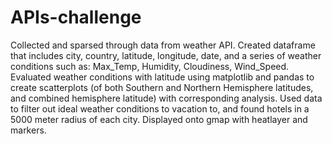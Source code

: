 # APIs-challenge
Collected and sparsed through data from weather API. Created dataframe that includes city, country, latitude, longitude, date, and a series of weather conditions such as: Max_Temp, Humidity, Cloudiness, Wind_Speed. Evaluated weather conditions with latitude using matplotlib and pandas to create scatterplots (of both Southern and Northern Hemisphere latitudes, and combined hemisphere latitude) with corresponding analysis. 
Used data to filter out ideal weather conditions to vacation to, and found hotels in a 5000 meter radius of each city. Displayed onto gmap with heatlayer and markers. 
